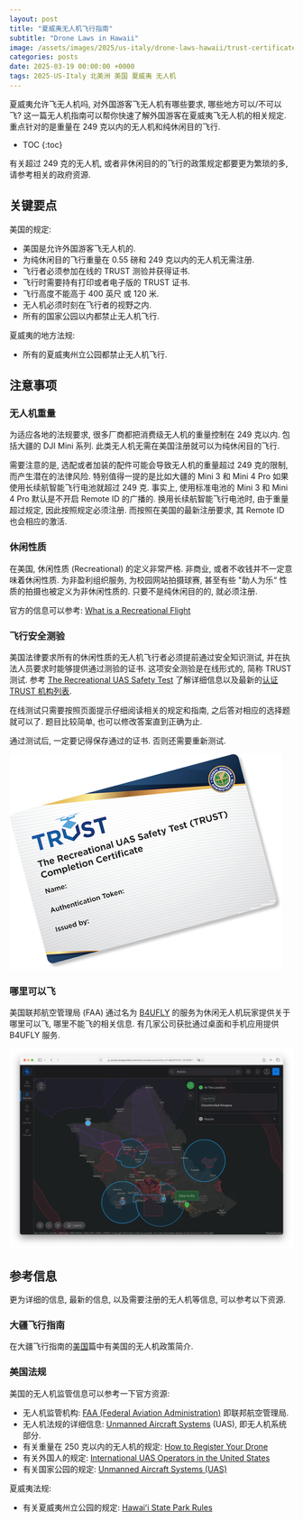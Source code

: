 ```yaml
---
layout: post
title: "夏威夷无人机飞行指南"
subtitle: "Drone Laws in Hawaii"
image: /assets/images/2025/us-italy/drone-laws-hawaii/trust-certificate-w-bg.png
categories: posts
date: 2025-03-19 00:00:00 +0000
tags: 2025-US-Italy 北美洲 美国 夏威夷 无人机
---
```


夏威夷允许飞无人机吗, 对外国游客飞无人机有哪些要求, 哪些地方可以/不可以飞? 这一篇无人机指南可以帮你快速了解外国游客在夏威夷飞无人机的相关规定. 重点针对的是重量在 249 克以内的无人机和纯休闲目的飞行.

* TOC
{:toc}

有关超过 249 克的无人机, 或者非休闲目的的飞行的政策规定都要更为繁琐的多, 请参考相关的政府资源.

## 关键要点

美国的规定:

* 美国是允许外国游客飞无人机的.
* 为纯休闲目的飞行重量在 0.55 磅和 249 克以内的无人机无需注册.
* 飞行者必须参加在线的 TRUST 测验并获得证书.
* 飞行时需要持有打印或者电子版的 TRUST 证书.
* 飞行高度不能高于 400 英尺 或 120 米.
* 无人机必须时刻在飞行者的视野之内.
* 所有的国家公园以内都禁止无人机飞行.

夏威夷的地方法规:

* 所有的夏威夷州立公园都禁止无人机飞行.

## 注意事项

### 无人机重量

为适应各地的法规要求, 很多厂商都把消费级无人机的重量控制在 249 克以内. 包括大疆的 DJI Mini 系列. 此类无人机无需在美国注册就可以为纯休闲目的飞行.

需要注意的是, 选配或者加装的配件可能会导致无人机的重量超过 249 克的限制, 而产生潜在的法律风险. 特别值得一提的是比如大疆的 Mini 3 和 Mini 4 Pro 如果使用长续航智能飞行电池就超过 249 克. 事实上, 使用标准电池的 Mini 3 和 Mini 4 Pro 默认是不开启 Remote ID 的广播的. 换用长续航智能飞行电池时, 由于重量超过规定, 因此按照规定必须注册. 而按照在美国的最新注册要求, 其 Remote ID 也会相应的激活.

### 休闲性质

在美国, 休闲性质 (Recreational) 的定义非常严格. 非商业, 或者不收钱并不一定意味着休闲性质. 为非盈利组织服务, 为校园网站拍摄球赛, 甚至有些 "助人为乐“ 性质的拍摄也被定义为非休闲性质的. 只要不是纯休闲目的的, 就必须注册.

官方的信息可以参考: [What is a Recreational Flight](https://www.faa.gov/uas/recreational_flyers)

### 飞行安全测验

美国法律要求所有的休闲性质的无人机飞行者必须提前通过安全知识测试, 并在执法人员要求时能够提供通过测验的证书. 这项安全测验是在线形式的, 简称 TRUST 测试. 参考 [The Recreational UAS Safety Test](https://www.faa.gov/uas/recreational_flyers/knowledge_test_updates) 了解详细信息以及最新的[认证 TRUST 机构列表](https://www.faa.gov/uas/recreational_flyers/knowledge_test_updates#TAs).

在线测试只需要按照页面提示仔细阅读相关的规定和指南, 之后答对相应的选择题就可以了. 题目比较简单, 也可以修改答案直到正确为止. 

通过测试后, 一定要记得保存通过的证书. 否则还需要重新测试.

![TRUST 证书](/assets/images/2025/us-italy/drone-laws-hawaii/trust-certificate.png "TRUST 证书")

### 哪里可以飞

美国联邦航空管理局 (FAA) 通过名为 [B4UFLY](https://www.faa.gov/uas/getting_started/b4ufly) 的服务为休闲无人机玩家提供关于哪里可以飞, 哪里不能飞的相关信息. 有几家公司获批通过桌面和手机应用提供 B4UFLY 服务.

![哪里可以飞](/assets/images/2025/us-italy/drone-laws-hawaii/airspacelink.png "哪里可以飞")

## 参考信息

更为详细的信息, 最新的信息, 以及需要注册的无人机等信息, 可以参考以下资源.

### 大疆飞行指南

在大疆飞行指南的[美国](https://www.dji.com/cn/flyingtips/us)篇中有美国的无人机政策简介.

### 美国法规

美国的无人机监管信息可以参考一下官方资源:

* 无人机监管机构: [FAA (Federal Aviation Administration)](https://www.faa.gov) 即联邦航空管理局. 
* 无人机法规的详细信息: [Unmanned Aircraft Systems](https://www.faa.gov/uas) (UAS), 即无人机系统部分.
* 有关重量在 250 克以内的无人机的规定: [How to Register Your Drone](https://www.faa.gov/uas/getting_started/register_drone)
* 有关外国人的规定: [International UAS Operators in the United States](https://www.faa.gov/uas/resources/foreign_operators)
* 有关国家公园的规定: [Unmanned Aircraft Systems (UAS)](https://www.nps.gov/subjects/sound/uas.htm)

夏威夷法规:

* 有关夏威夷州立公园的规定: [Hawaiʻi State Park Rules](https://dlnr.hawaii.gov/dsp/park-rules/)
